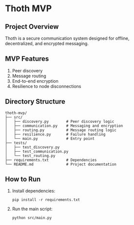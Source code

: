 # Thoth MVP
## Project Overview
Thoth is a secure communication system designed for offline, decentralized, and encrypted messaging.

## MVP Features
1. Peer discovery
2. Message routing
3. End-to-end encryption
4. Resilience to node disconnections

## Directory Structure
```
thoth-mvp/
├── src/
│   ├── discovery.py        # Peer discovery logic
│   ├── communication.py    # Messaging and encryption
│   ├── routing.py          # Message routing logic
│   ├── resilience.py       # Failure handling
│   └── main.py             # Entry point
├── tests/
│   ├── test_discovery.py
│   ├── test_communication.py
│   └── test_routing.py
├── requirements.txt        # Dependencies
└── README.md               # Project documentation
```

## How to Run
1. Install dependencies:
   ```
   pip install -r requirements.txt
   ```
2. Run the main script:
   ```
   python src/main.py
   ```
